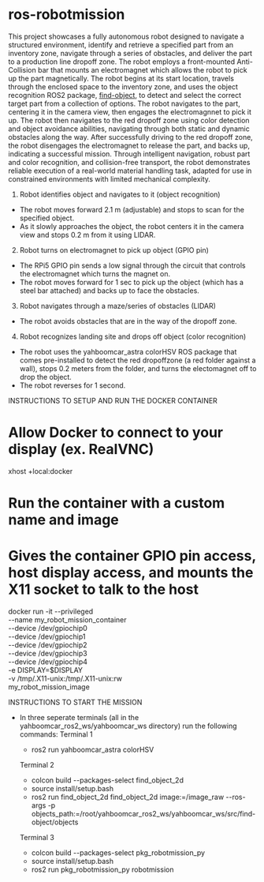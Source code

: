 # ros-robotmission

This project showcases a fully autonomous robot designed to navigate a structured environment, identify and retrieve a specified part from an inventory zone, navigate through a series of obstacles, and deliver the part to a production line dropoff zone. The robot employs a front-mounted Anti-Collision bar that mounts an electromagnet which allows the robot to pick up the part magnetically. The robot begins at its start location, travels through the enclosed space to the inventory zone, and uses the object recognition ROS2 package, [find-object](https://github.com/introlab/find-object), to detect and select the correct target part from a collection of options. The robot navigates to the part, centering it in the camera view, then engages the electromagnnet to pick it up. The robot then navigates to the red dropoff zone using color detection and object avoidance abilities, navigating through both static and dynamic obstacles along the way. After successfully driving to the red dropoff zone, the robot disengages the electromagnet to release the part, and backs up, indicating a successful mission.
Through intelligent navigation, robust part and color recognition, and collision-free transport, the robot demonstrates reliable execution of a real-world material handling task, adapted for use in constrained environments with limited mechanical complexity.


1. Robot identifies object and navigates to it (object recognition)
  - The robot moves forward 2.1 m (adjustable) and stops to scan for the specified object.
  - As it slowly approaches the object, the robot centers it in the camera view and stops 0.2 m from it using LIDAR.

2. Robot turns on electromagnet to pick up object (GPIO pin)
  - The RPi5 GPIO pin sends a low signal through the circuit that controls the electromagnet which turns the magnet on.
  - The robot moves forward for 1 sec to pick up the object (which has a steel bar attached) and backs up to face the obstacles.

3. Robot navigates through a maze/series of obstacles (LIDAR)
  - The robot avoids obstacles that are in the way of the dropoff zone.

4. Robot recognizes landing site and drops off object (color recognition)
  - The robot uses the yahboomcar_astra colorHSV ROS package that comes pre-installed to detect the red dropoffzone (a red folder against a wall), stops 0.2 meters from the folder, and turns the electomagnet off to drop the object.
  - The robot reverses for 1 second.


INSTRUCTIONS TO SETUP AND RUN THE DOCKER CONTAINER
# Allow Docker to connect to your display (ex. RealVNC)
xhost +local:docker

# Run the container with a custom name and image
# Gives the container GPIO pin access, host display access, and mounts the X11 socket to talk to the host
docker run -it --privileged \
  --name my_robot_mission_container \
  --device /dev/gpiochip0 \
  --device /dev/gpiochip1 \
  --device /dev/gpiochip2 \
  --device /dev/gpiochip3 \
  --device /dev/gpiochip4 \
  -e DISPLAY=$DISPLAY \
  -v /tmp/.X11-unix:/tmp/.X11-unix:rw \
  my_robot_mission_image


INSTRUCTIONS TO START THE MISSION
- In three seperate terminals (all in the yahboomcar_ros2_ws/yahboomcar_ws directory) run the following commands:
  Terminal 1
    - ros2 run yahboomcar_astra colorHSV

  Terminal 2
    - colcon build --packages-select find_object_2d
    - source install/setup.bash
    - ros2 run find_object_2d find_object_2d image:=/image_raw --ros-args -p objects_path:=/root/yahboomcar_ros2_ws/yahboomcar_ws/src/find-object/objects

  Terminal 3
    - colcon build --packages-select pkg_robotmission_py
    - source install/setup.bash
    - ros2 run pkg_robotmission_py robotmission
 
